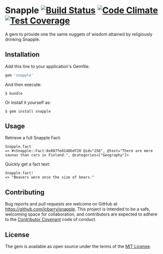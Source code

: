 # Snapple [![Build Status](https://travis-ci.org/JCBarry/snapple.svg)](https://travis-ci.org/JCBarry/snapple) [![Code Climate](https://codeclimate.com/github/JCBarry/snapple/badges/gpa.svg)](https://codeclimate.com/github/JCBarry/snapple) [![Test Coverage](https://codeclimate.com/github/JCBarry/snapple/badges/coverage.svg)](https://codeclimate.com/github/JCBarry/snapple/coverage)
A gem to provide one the same nuggets of wisdom attained by religiously drinking Snapple.


## Installation

Add this line to your application's Gemfile:

```ruby
gem 'snapple'
```

And then execute:

    $ bundle

Or install it yourself as:

    $ gem install snapple

## Usage

Retrieve a full Snapple Fact:
```
Snapple.fact
=> #<Snapple::Fact:0x007fe0148bdf20 @id="256", @text="There are more saunas than cars in Finland.", @categories=["Geography"]>
```

Quickly get a fact text:
```
Snapple.fact!
=> "Beavers were once the size of bears."
```

## Contributing

Bug reports and pull requests are welcome on GitHub at https://github.com/jcbarry/snapple. This project is intended to be a safe, welcoming space for collaboration, and contributors are expected to adhere to the [Contributor Covenant](contributor-covenant.org) code of conduct.


## License

The gem is available as open source under the terms of the [MIT License](http://opensource.org/licenses/MIT).
